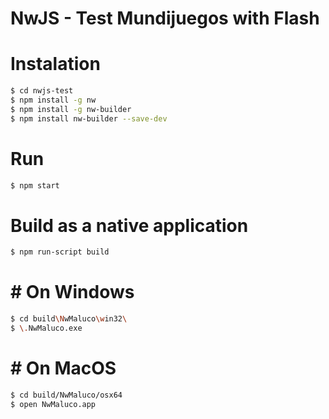 # NwJS - Test Mundijuegos with Flash

# Instalation
```sh
$ cd nwjs-test
$ npm install -g nw
$ npm install -g nw-builder
$ npm install nw-builder --save-dev
```

# Run
```sh
$ npm start
```


# Build as a native application

```sh
$ npm run-script build
```

# # On Windows
```sh
$ cd build\NwMaluco\win32\
$ \.NwMaluco.exe
```

# # On MacOS
```sh
$ cd build/NwMaluco/osx64
$ open NwMaluco.app
```